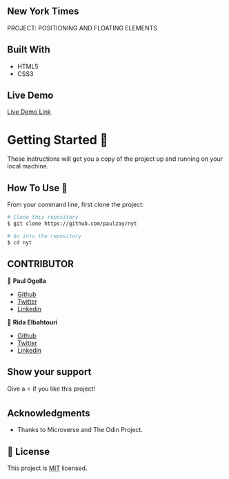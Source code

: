 ## New York Times

PROJECT: POSITIONING AND FLOATING ELEMENTS

## Built With

- HTML5
- CSS3

## Live Demo

[Live Demo Link](https://nyt-eosin.now.sh/)

# Getting Started 🚀

These instructions will get you a copy of the project up and running on your local machine.

## How To Use 🔧

From your command line, first clone the project:

```bash
# Clone this repository
$ git clone https://github.com/paulzay/nyt

# Go into the repository
$ cd nyt

```

## CONTRIBUTOR

👤 **Paul Ogolla**

- [Github](https://github.com/paulzay)
- [Twitter](https://twitter.com/_paulzay_)
- [Linkedin](https://linkedin.com/in/paulogolla)

👤 **Rida Elbahtouri**

- [Github](https://github.com/rida-elbahtouri)
- [Twitter](https://twitter.com/RElbahtouri)
- [Linkedin](https://www.linkedin.com/in/rida-elbahtouri-36a8a7185/)

## Show your support

Give a ⭐️ if you like this project!

## Acknowledgments

- Thanks to Microverse and The Odin Project.

## 📝 License

This project is [MIT](lic.url) licensed.
